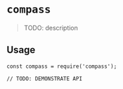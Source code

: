 # `compass`

> TODO: description

## Usage

```
const compass = require('compass');

// TODO: DEMONSTRATE API
```
